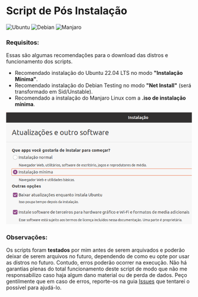 # Script de Pós Instalação

![Ubuntu](https://img.shields.io/badge/Ubuntu-E95420?style=for-the-badge&logo=ubuntu&logoColor=white) ![Debian](https://img.shields.io/badge/Debian-A81D33?style=for-the-badge&logo=debian&logoColor=white)  ![Manjaro](https://img.shields.io/badge/manjaro-35BF5C?style=for-the-badge&logo=manjaro&logoColor=white)

### Requisitos:

Essas são algumas recomendações para o download das distros e funcionamento dos scripts.

- Recomendado instalação do Ubuntu 22.04 LTS no modo **"Instalação Mínima"**.
- Recomendado instalação do Debian Testing no modo **"Net Install"** (será transformado em Sid/Unstable).
- Recomendado a instalação do Manjaro Linux com a **.iso de instalação mínima**.

![](/imgs/compiled.gif)

### Observações:

Os scripts foram **testados** por mim antes de serem arquivados e poderão deixar de serem arquivos no futuro, dependendo de como eu opte por usar as distros no futuro. Contudo, erros poderão ocorrer na execução. Não há garantias plenas do total funcionamento deste script de modo que não me responsabilizo caso haja algum dano material ou de perda de dados. Peço gentilmente que em caso de erros, reporte-os na guia [Issues](https://github.com/ciro-mota/Meu-Pos-Instalacao/issues) que tentarei o possível para ajudá-lo.